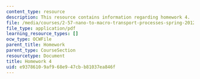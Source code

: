 ```yaml
---
content_type: resource
description: This resource contains information regarding homework 4.
file: /media/courses/2-57-nano-to-macro-transport-processes-spring-2012/e93786109af968e947cbb81037ea846f_MIT2_57S12_hw_4.pdf
file_type: application/pdf
learning_resource_types: []
ocw_type: OCWFile
parent_title: Homework
parent_type: CourseSection
resourcetype: Document
title: Homework 4
uid: e9378610-9af9-68e9-47cb-b81037ea846f
---
```

